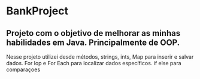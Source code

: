 # BankProject
## Projeto com o objetivo de melhorar as minhas habilidades em Java. Principalmente de OOP. 
Nesse projeto utilizei desde métodos, strings, ints, Map para inserir e salvar dados. For lop e For Each para localizar dados específicos. 
if else para comparaçoes
